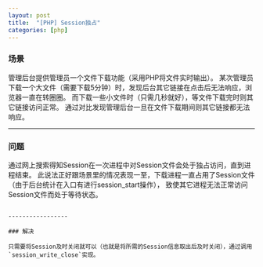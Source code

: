 ```yaml
---
layout: post
title:  "[PHP] Session独占"
categories: [php]
---
```


### 场景

管理后台提供管理员一个文件下载功能（采用PHP将文件实时输出）。
某次管理员下载一个大文件（需要下载5分钟）时，发现后台其它链接在点击后无法响应，浏览器一直在转圈圈。
而下载一些小文件时（只需几秒就好），等文件下载完时则其它链接访问正常。
通过对比发现管理后台一旦在文件下载期间则其它链接都无法响应。

-----------------

### 问题

通过网上搜索得知Session在一次进程中对Session文件会处于独占访问，直到进程结束。
此说法正好跟场景里的情况表现一至，下载进程一直占用了Session文件（由于后台统计在入口有进行session_start操作），
致使其它进程无法正常访问Session文件而处于等待状态。
```

-----------------

### 解决

只需要将Session及时关闭就可以（也就是将所需的Session信息取出后及时关闭），通过调用`session_write_close`实现。
